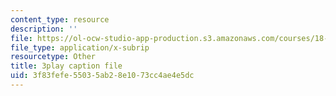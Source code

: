 ```yaml
---
content_type: resource
description: ''
file: https://ol-ocw-studio-app-production.s3.amazonaws.com/courses/18-06sc-linear-algebra-fall-2011/3f83fefe55035ab28e1073cc4ae4e5dc_osh80YCg_GM.vtt
file_type: application/x-subrip
resourcetype: Other
title: 3play caption file
uid: 3f83fefe-5503-5ab2-8e10-73cc4ae4e5dc
---
```

